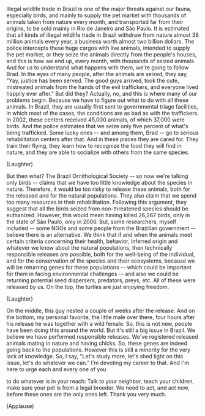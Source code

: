 
Illegal wildlife trade in Brazil
is one of the major threats against our fauna,
especially birds,
and mainly to supply the pet market
with thousands of animals taken from nature every month,
and transported far from their origins,
to be sold mainly in Rio de Janeiro and São Paulo.
It is estimated that
all kinds of illegal wildlife trade in Brazil
withdraw from nature
almost 38 million animals every year,
a business worth almost two billion dollars.
The police intercepts
these huge cargos with live animals,
intended to supply the pet market,
or they seize the animals directly from the people&#39;s houses,
and this is how we end up, every month,
with thousands of seized animals.
And for us to understand what happens with them,
we&#39;re going to follow Brad.
In the eyes of many people,
after the animals are seized,
they say, &quot;Yay, justice has been served.
The good guys arrived,
took the cute, mistreated animals
from the hands of the evil traffickers,
and everyone lived happily ever after.&quot;
But did they? Actually, no,
and this is where many of our problems begin.
Because we have to figure out
what to do with all these animals.
In Brazil, they are usually first sent
to governmental triage facilities,
in which most of the cases,
the conditions are as bad as
with the traffickers.
In 2002, these centers received
45,000 animals,
of which 37,000 were birds.
And the police estimates that we seize
only five percent of what&#39;s being trafficked.
Some lucky ones -- and among them, Brad --
go to serious rehabilitation centers after that.
And in these places they are cared for.
They train their flying,
they learn how to recognize the food they will find in nature,
and they are able to socialize
with others from the same species.

(Laughter)

But then what?
The Brazil Ornithological Society --
so now we&#39;re talking only birds --
claims that we have too little knowledge
about the species in nature.
Therefore, it would be too risky
to release these animals,
both for the released and for the natural populations.
They also claim that we spend too many resources
in their rehabilitation.
Following this argument,
they suggest that all the birds
seized from non-threatened species
should be euthanized.
However, this would mean having killed
26,267 birds,
only in the state of São Paulo, only in 2006.
But, some researchers, myself included --
some NGOs and some people from the Brazilian government --
believe there is an alternative.
We think that if and when the animals meet
certain criteria concerning their health,
behavior, inferred origin
and whatever we know about the natural populations,
then technically responsible releases are possible,
both for the well-being of the individual,
and for the conservation of the species and their ecosystems,
because we will be returning genes for these populations --
which could be important for them
in facing environmental challenges --
and also we could be returning
potential seed dispersers, predators, preys, etc.
All of these were released by us.
On the top, the turtles are just enjoying freedom.

(Laughter)

On the middle,
this guy nested a couple of weeks after the release.
And on the bottom, my personal favorite,
the little male over there,
four hours after his release
he was together with a wild female.
So, this is not new, people have been
doing this around the world.
But it&#39;s still a big issue in Brazil.
We believe we have performed
responsible releases.
We&#39;ve registered released animals mating in nature
and having chicks.
So, these genes are indeed going back to the populations.
However this is still a minority
for the very lack of knowledge.
So, I say, &quot;Let&#39;s study more, let&#39;s shed light on this issue,
let&#39;s do whatever we can.&quot;
I&#39;m devoting my career to that.
And I&#39;m here to urge each and every one of you

to do whatever is in your reach:
Talk to your neighbor, teach your children,
make sure your pet is from a legal breeder.
We need to act, and act now,
before these ones are the only ones left.
Thank you very much.

(Applause)

